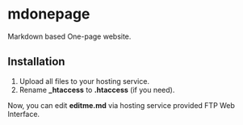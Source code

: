 # mdonepage

Markdown based One-page website.

## Installation

1. Upload all files to your hosting service.
2. Rename **_htaccess** to **.htaccess** (if you need).

Now, you can edit **editme.md** via hosting service provided FTP Web Interface.

